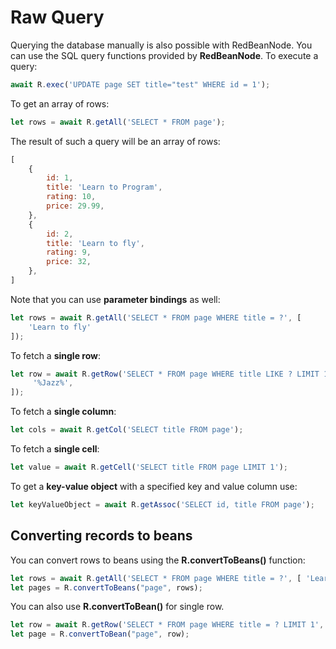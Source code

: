 # Raw Query
Querying the database manually is also possible with RedBeanNode. You can use the SQL query functions provided by **RedBeanNode**. To execute a query:

```javascript
await R.exec('UPDATE page SET title="test" WHERE id = 1');
```

To get an array of rows:

```javascript
let rows = await R.getAll('SELECT * FROM page');
```

The result of such a query will be an array of rows:

```javascript
[
    {
        id: 1,
        title: 'Learn to Program',
        rating: 10,
        price: 29.99,
    },
    {
        id: 2,
        title: 'Learn to fly',
        rating: 9,
        price: 32,
    },
]
```

Note that you can use **parameter bindings** as well:

```javascript
let rows = await R.getAll('SELECT * FROM page WHERE title = ?', [
    'Learn to fly'
]);
```

To fetch a **single row**:

```javascript
let row = await R.getRow('SELECT * FROM page WHERE title LIKE ? LIMIT 1', [
     '%Jazz%',
]);
```

To fetch a **single column**:

```javascript
let cols = await R.getCol('SELECT title FROM page');
```

To fetch a **single cell**:

```javascript
let value = await R.getCell('SELECT title FROM page LIMIT 1');
```

To get a **key-value object** with a specified key and value column use:

```javascript
let keyValueObject = await R.getAssoc('SELECT id, title FROM page');
```

## Converting records to beans
You can convert rows to beans using the **R.convertToBeans()** function:

```javascript
let rows = await R.getAll('SELECT * FROM page WHERE title = ?', [ 'Learn to fly' ]);
let pages = R.convertToBeans("page", rows);
```

You can also use **R.convertToBean()** for single row.

```javascript
let row = await R.getRow('SELECT * FROM page WHERE title = ? LIMIT 1', [ 'Learn to fly' ]);
let page = R.convertToBean("page", row);
```
